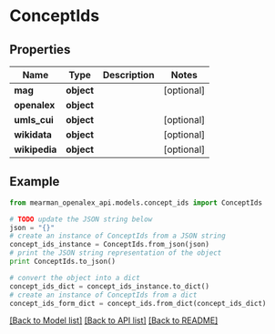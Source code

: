 # ConceptIds


## Properties

Name | Type | Description | Notes
------------ | ------------- | ------------- | -------------
**mag** | **object** |  | [optional] 
**openalex** | **object** |  | 
**umls_cui** | **object** |  | [optional] 
**wikidata** | **object** |  | [optional] 
**wikipedia** | **object** |  | [optional] 

## Example

```python
from mearman_openalex_api.models.concept_ids import ConceptIds

# TODO update the JSON string below
json = "{}"
# create an instance of ConceptIds from a JSON string
concept_ids_instance = ConceptIds.from_json(json)
# print the JSON string representation of the object
print ConceptIds.to_json()

# convert the object into a dict
concept_ids_dict = concept_ids_instance.to_dict()
# create an instance of ConceptIds from a dict
concept_ids_form_dict = concept_ids.from_dict(concept_ids_dict)
```
[[Back to Model list]](../README.md#documentation-for-models) [[Back to API list]](../README.md#documentation-for-api-endpoints) [[Back to README]](../README.md)


